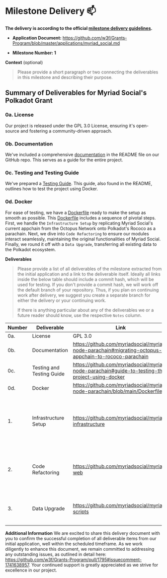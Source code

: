 
# Milestone Delivery :mailbox:


**The delivery is according to the official [milestone delivery guidelines](https://github.com/w3f/Grants-Program/blob/master/docs/Support%20Docs/milestone-deliverables-guidelines.md).**  

* **Application Document:** https://github.com/w3f/Grants-Program/blob/master/applications/myriad_social.md



* **Milestone Number: 1** 

**Context** (optional)
> Please provide a short paragraph or two connecting the deliverables in this milestone and describing their purpose.
## Summary of Deliverables for Myriad Social's Polkadot Grant

### 0a. License
Our project is released under the GPL 3.0 License, ensuring it's open-source and fostering a community-driven approach.

### 0b. Documentation
We've included a comprehensive [documentation](https://github.com/myriadsocial/myriad-node-parachain#migrating-octopus-appchain-to-rococo-parachain) in the README file on our GitHub repo. This serves as a guide for the entire project.

### 0c. Testing and Testing Guide
We've prepared a [Testing Guide](https://github.com/myriadsocial/myriad-node-parachain#guide-to-testing-the-project-using-docker). This guide, also found in the README, outlines how to test the project using Docker. 

### 0d. Docker
For ease of testing, we have a [Dockerfile](https://github.com/myriadsocial/myriad-node-parachain/blob/main/Dockerfile) ready to make the setup as smooth as possible. This [Dockerfile](https://github.com/myriadsocial/myriad-node-parachain/blob/main/Dockerfile) includes a sequence of pivotal steps. First, we handle the `Infrastructure Setup` by replicating Myriad Social's current appchain from the Octopus Network onto Polkadot's Rococo as a parachain. Next, we dive into `Code Refactoring` to ensure our modules interact seamlessly, maintaining the original functionalities of Myriad Social. Finally, we round it off with a `Data Upgrade`, transferring all existing data to the Polkadot ecosystem. 


**Deliverables**
> Please provide a list of all deliverables of the milestone extracted from the initial application and a link to the deliverable itself. Ideally all links inside the below table should include a commit hash, which will be used for testing. If you don't provide a commit hash, we will work off the default branch of your repository. Thus, if you plan on continuing work after delivery, we suggest you create a separate branch for either the delivery or your continuing work. 
> 
> If there is anything particular about any of the deliverables we or a future reader should know, use the respective `Notes` column.

| Number | Deliverable | Link | Notes |
| ------------- | ------------- | ------------- |------------- |
| 0a. | License |GPL 3.0| | 
| 0b.  | Documentation | https://github.com/myriadsocial/myriad-node-parachain#migrating-octopus-appchain-to-rococo-parachain []() | Documentation is inside the readme file | 
| 0c.  | Testing and Testing Guide | https://github.com/myriadsocial/myriad-node-parachain#guide-to-testing-the-project-using-docker []() | Testing guide is inside readme file | 
| 0d.  | Docker | https://github.com/myriadsocial/myriad-node-parachain/blob/main/Dockerfile []() | | 
| 1.  | Infrastructure Setup | https://github.com/myriadsocial/myriad-infrastructure []() | We have fully replicated the current appchain of the Myriad Social (on https://app.testnet.myriad.social ) web application running on Octopus Network onto the Polkadot ecosystem as a parachain in Rococo| 
| 2.  | Code Refactoring | https://github.com/myriadsocial/myriad-web []() |The modules we implement during this milestone interact in such a way that the Myriad Social website works with the same functionality as the current one that lives as an appchain on Octopus Network| 
| 3.  | Data Upgrade | https://github.com/myriadsocial/myriad-scripts []() | We will fully upgrade the existing data from the Myriad Social web application running on Octopus Network to Polkadot ecosystem| 

**Additional Information**
We are excited to share this delivery document with you to confirm the successful completion of all deliverable items from our initial application, well within the scheduled timeframe. As we work diligently to enhance this document, we remain committed to addressing any outstanding issues, as outlined in detail here: https://github.com/w3f/Grants-Program/pull/1795#issuecomment-1741638957. Your continued support is greatly appreciated as we strive for excellence in our project.
